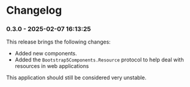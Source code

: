 # Changelog

<!-- %% CHANGELOG_ENTRIES %% -->

### 0.3.0 - 2025-02-07 16:13:25

This release brings the following changes:

  * Added new components.
  * Added the `Bootstrap5Components.Resource` protocol to help
    deal with resources in web applications

This application should still be considered very unstable.

